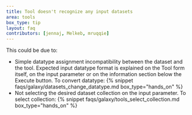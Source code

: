 ```yaml
---
title: Tool doesn't recognize any input datasets
area: tools
box_type: tip
layout: faq
contributors: [jennaj, Melkeb, mruqqie]
---
```


This could be due to:
* Simple datatype assignment incompatibility between the dataset and the tool. Expected input datatype format is explained on the Tool form itself, on the input parameter or on the information section below the Execute button. To convert datatype: {% snippet faqs/galaxy/datasets_change_datatype.md box_type="hands_on" %}
* Not selecting the desired dataset collection on the input parameter. To select collection: {% snippet faqs/galaxy/tools_select_collection.md box_type="hands_on" %}
